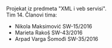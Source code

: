 Projekat iz predmeta "XML i veb servisi".  
Tim 14.
  Članovi tima:
  - Nikola Maksimović SW-15/2016
  - Marieta Rakoš SW-43/2016
  - Arpad Varga Šomođi  SW-35/2016

